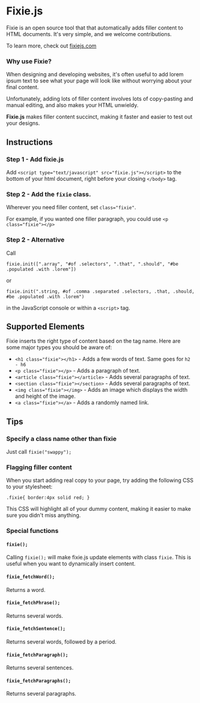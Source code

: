 # Fixie.js

Fixie is an open source tool that that automatically adds filler content to HTML documents. It's very simple, and we welcome contributions.

To learn more, check out  [fixiejs.com](http://www.fixiejs.com "fixiejs") 

### Why use Fixie?
When designing and developing websites, it's often useful to add lorem ipsum text to see what your page will look like without worrying about your final content.

Unfortunately, adding lots of filler content involves lots of copy-pasting and manual editing, and also makes your HTML unwieldy.

**Fixie.js** makes filler content succinct, making it faster and easier to test out your designs.

## Instructions

### Step 1 - Add fixie.js 

Add `<script type="text/javascript" src="fixie.js"></script>` to the bottom of your html document, right before your closing `</body>` tag.

### Step 2 - Add the `fixie` class.

Wherever you need filler content, set `class="fixie"`.

For example, if you wanted one filler paragraph, you could use
`<p class="fixie"></p>`

### Step 2 - Alternative

Call 
```
fixie.init([".array", "#of .selectors", ".that", ".should", "#be .populated .with .lorem"]) 
```
or 
```
fixie.init(".string, #of .comma .separated .selectors, .that, .should, #be .populated .with .lorem")
```
in the JavaScript console or within a `<script>` tag.

## Supported Elements
Fixie inserts the right type of content based on the tag name. Here are some major types you should be aware of:

- `<h1 class="fixie"></h1>` - Adds a few words of text. Same goes for `h2 - h6`
- `<p class="fixie"></p>` - Adds a paragraph of text.
- `<article class="fixie"></article>` - Adds several paragraphs of text.
- `<section class="fixie"></section>` - Adds several paragraphs of text.
- `<img class="fixie"></img>` - Adds an image which displays the width and height of the image.
- `<a class="fixie"></a>` - Adds a randomly named link.

## Tips
### Specify a class name other than fixie
Just call `fixie("swappy");`

### Flagging filler content
When you start adding real copy to your page, try adding the following CSS to your stylesheet:

`.fixie{ border:4px solid red; }`

This CSS will highlight all of your dummy content, making it easier to make sure you didn't miss anything.

### Special functions
#### `fixie();`
Calling `fixie();` will make fixie.js update elements with class `fixie`. This is useful when you want to dynamically insert content.
####  `fixie_fetchWord();`
Returns a word.
####  `fixie_fetchPhrase();`
Returns several words.
#### `fixie_fetchSentence();`
Returns several words, followed by a period.
#### `fixie_fetchParagraph();`
Returns several sentences.
#### `fixie_fetchParagraphs();`
Returns several paragraphs.

